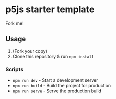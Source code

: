 # p5js starter template

Fork me!

## Usage

1. (Fork your copy)
2. Clone this repository & run `npm install`

### Scripts

- `npm run dev` - Start a development server
- `npm run build` - Build the project for production
- `npm run serve` - Serve the production build
